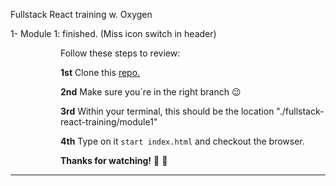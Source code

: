 Fullstack React training w. Oxygen

1- Module 1: finished. (Miss icon switch in header)

<div style="padding-left:80px">Follow these steps to review:

**1st** Clone this <a href="https://github.com/Alvarodevs/fullstack-training/tree/module1-HTML+CSS"> repo. </a>

**2nd** Make sure you´re in the right branch :wink:

**3rd** Within your terminal, this should be the location "./fullstack-react-training/module1"

**4th** Type on it <code>start index.html</code> and checkout the browser.

**Thanks for watching!** :raised_hands: :wave:

   </div>
   <hr/>
